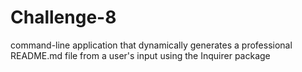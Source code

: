 # Challenge-8
command-line application that dynamically generates a professional README.md file from a user's input using the Inquirer package
